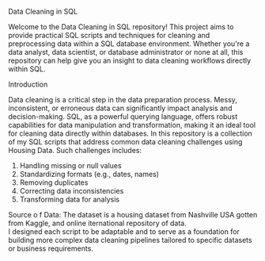 Data Cleaning in SQL

Welcome to the Data Cleaning in SQL repository! This project aims to provide practical SQL scripts and techniques for cleaning and preprocessing data within a SQL database environment. 
Whether you're a data analyst, data scientist, or database administrator or none at all, this repository can help give you an insight to data cleaning workflows directly within SQL.

Introduction

Data cleaning is a critical step in the data preparation process. Messy, inconsistent, or erroneous data can significantly impact analysis and decision-making. 
SQL, as a powerful querying language, offers robust capabilities for data manipulation and transformation, making it an ideal tool for cleaning data directly within databases.
In this repository is a collection of my SQL scripts that address common data cleaning challenges using Housing Data. Such challenges includes:

1. Handling missing or null values
2. Standardizing formats (e.g., dates, names)
3. Removing duplicates
4. Correcting data inconsistencies
5. Transforming data for analysis

Source o f Data:
The dataset is a housing dataset from Nashville USA gotten from Kaggle, and online iternational repository of data.  
I designed each script to be adaptable and to serve as a foundation for building more complex data cleaning pipelines tailored to specific datasets or business requirements.
